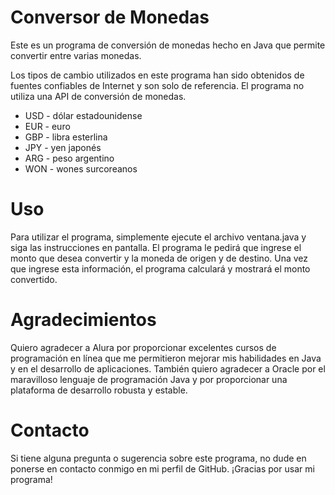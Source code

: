# Conversor de Monedas

Este es un programa de conversión de monedas hecho en Java que permite convertir entre varias monedas.

Los tipos de cambio utilizados en este programa han sido obtenidos de fuentes confiables de Internet y son solo de referencia. El programa no utiliza una API de conversión de monedas.

- USD - dólar estadounidense
- EUR - euro
- GBP - libra esterlina
- JPY - yen japonés
- ARG - peso argentino
- WON - wones surcoreanos
# Uso 

Para utilizar el programa, simplemente ejecute el archivo ventana.java y siga las instrucciones en pantalla. El programa le pedirá que ingrese el monto que desea convertir y la moneda de origen y de destino. Una vez que ingrese esta información, el programa calculará y mostrará el monto convertido.

# Agradecimientos 

Quiero agradecer a Alura por proporcionar excelentes cursos de programación en línea que me permitieron mejorar mis habilidades en Java y en el desarrollo de aplicaciones. También quiero agradecer a Oracle por el maravilloso lenguaje de programación Java y por proporcionar una plataforma de desarrollo robusta y estable.

# Contacto 

Si tiene alguna pregunta o sugerencia sobre este programa, no dude en ponerse en contacto conmigo en mi perfil de GitHub. ¡Gracias por usar mi programa!
